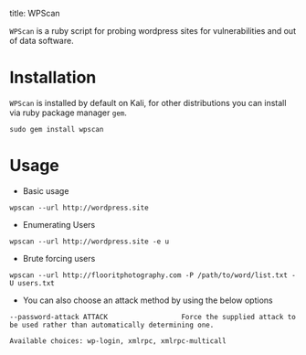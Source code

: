 title: WPScan

`WPScan` is a ruby script for probing wordpress sites for vulnerabilities and out of data software.

# Installation

`WPScan` is installed by default on Kali, for other distributions you can install via ruby package manager `gem`.

```
sudo gem install wpscan
```

# Usage

* Basic usage
```
wpscan --url http://wordpress.site
```

* Enumerating Users
```
wpscan --url http://wordpress.site -e u
```

* Brute forcing users
```
wpscan --url http://flooritphotography.com -P /path/to/word/list.txt -U users.txt
```
* You can also choose an attack method by using the below options

```
--password-attack ATTACK                  Force the supplied attack to be used rather than automatically determining one.

Available choices: wp-login, xmlrpc, xmlrpc-multicall
```
